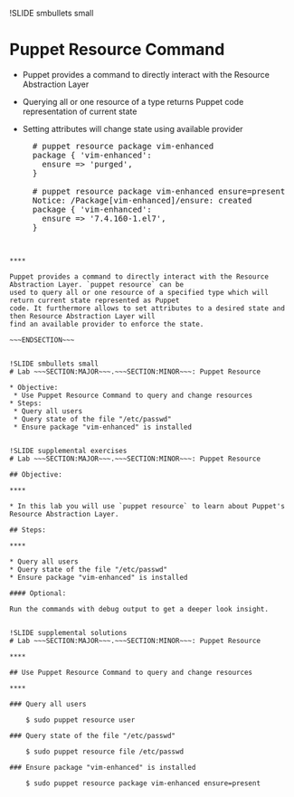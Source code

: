 !SLIDE smbullets small
# Puppet Resource Command

* Puppet provides a command to directly interact with the Resource Abstraction Layer
* Querying all or one resource of a type returns Puppet code representation of current state
* Setting attributes will change state using available provider

    <pre>
    # puppet resource package vim-enhanced
    package { 'vim-enhanced':
      ensure => 'purged',
    }<br>
    # puppet resource package vim-enhanced ensure=present
    Notice: /Package[vim-enhanced]/ensure: created
    package { 'vim-enhanced':
      ensure => '7.4.160-1.el7',
    }
    </pre>

~~~SECTION:handouts~~~

****

Puppet provides a command to directly interact with the Resource Abstraction Layer. `puppet resource` can be
used to query all or one resource of a specified type which will return current state represented as Puppet
code. It furthermore allows to set attributes to a desired state and then Resource Abstraction Layer will
find an available provider to enforce the state.

~~~ENDSECTION~~~


!SLIDE smbullets small
# Lab ~~~SECTION:MAJOR~~~.~~~SECTION:MINOR~~~: Puppet Resource

* Objective:
 * Use Puppet Resource Command to query and change resources
* Steps:
 * Query all users
 * Query state of the file "/etc/passwd"
 * Ensure package "vim-enhanced" is installed


!SLIDE supplemental exercises
# Lab ~~~SECTION:MAJOR~~~.~~~SECTION:MINOR~~~: Puppet Resource

## Objective:

****

* In this lab you will use `puppet resource` to learn about Puppet's Resource Abstraction Layer.

## Steps:

****

* Query all users
* Query state of the file "/etc/passwd"
* Ensure package "vim-enhanced" is installed

#### Optional:

Run the commands with debug output to get a deeper look insight.


!SLIDE supplemental solutions
# Lab ~~~SECTION:MAJOR~~~.~~~SECTION:MINOR~~~: Puppet Resource

****

## Use Puppet Resource Command to query and change resources

****

### Query all users

    $ sudo puppet resource user

### Query state of the file "/etc/passwd"

    $ sudo puppet resource file /etc/passwd 

### Ensure package "vim-enhanced" is installed

    $ sudo puppet resource package vim-enhanced ensure=present
